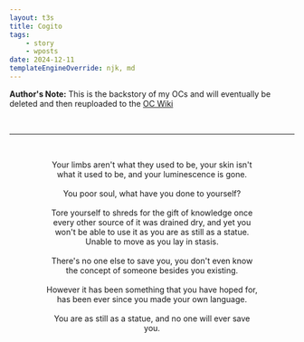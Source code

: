 ```yaml
---
layout: t3s
title: Cogito
tags:
    - story
    - wposts
date: 2024-12-11
templateEngineOverride: njk, md
---
```

<style>
    center{
        width:75%;
        margin: auto;
    }
</style>
**Author's Note:**  This is the backstory of my OCs and will eventually be deleted and then reuploaded to the [OC Wiki <i class="ph ph-link"></i>](/oc_wiki)

<br><hr class="th"><br>


<center>Your limbs aren't what they used to be, your skin isn't what it used to be, and your luminescence is gone.
<br><br>
You poor soul, what have you done to yourself?
<br><br>
Tore yourself to shreds for the gift of knowledge once every other source of it was drained dry, and yet you won't be able to use it as you are as still as a statue. Unable to move as you lay in stasis.
<br><br>
There's no one else to save you, you don't even know the concept of someone besides you existing.
<br><br>
However it has been something that you have hoped for, has been ever since you made your own language.
<br><br>
You are as still as a statue, and no one will ever save you.</center>